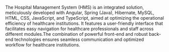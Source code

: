 The Hospital Management System (HMS) is an integrated solution, meticulously developed with Angular, Spring (Java), Hibernate, MySQL, HTML, CSS, JavaScript, and TypeScript, aimed at optimizing the operational efficiency of healthcare institutions.
It features a user-friendly interface that facilitates easy navigation for healthcare professionals and staff across different modules.The combination of powerful front-end and robust back-end technologies ensures seamless communication and optimized workflow for healthcare institutions.

